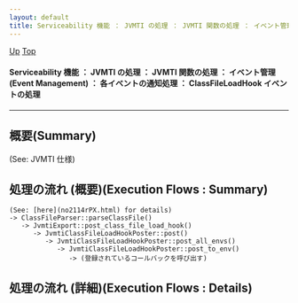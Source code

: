 ```yaml
---
layout: default
title: Serviceability 機能 ： JVMTI の処理 ： JVMTI 関数の処理 ： イベント管理 (Event Management) ： 各イベントの通知処理 ： ClassFileLoadHook イベントの処理  
---
```

[Up](no29359PS.html) [Top](../index.html)

#### Serviceability 機能 ： JVMTI の処理 ： JVMTI 関数の処理 ： イベント管理 (Event Management) ： 各イベントの通知処理 ： ClassFileLoadHook イベントの処理  

--- 
## 概要(Summary)
(See: JVMTI 仕様)

## 処理の流れ (概要)(Execution Flows : Summary)
```
(See: [here](no2114rPX.html) for details)
-> ClassFileParser::parseClassFile()
   -> JvmtiExport::post_class_file_load_hook()
      -> JvmtiClassFileLoadHookPoster::post()
         -> JvmtiClassFileLoadHookPoster::post_all_envs()
            -> JvmtiClassFileLoadHookPoster::post_to_env()
               -> (登録されているコールバックを呼び出す)
```

## 処理の流れ (詳細)(Execution Flows : Details)







